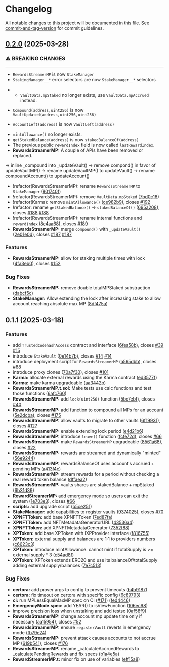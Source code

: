 # Changelog

All notable changes to this project will be documented in this file. See [commit-and-tag-version](https://github.com/absolute-version/commit-and-tag-version) for commit guidelines.

## [0.2.0](https://github.com/vacp2p/staking-reward-streamer/compare/v0.1.1...v0.2.0) (2025-03-28)


### ⚠ BREAKING CHANGES

* **

- `RewardsStreamerMP` is now `StakeManager`
- `StakingManager__*` error selectors are now `StakeManager__*`
  selectors
* - `VaultData.mpStaked` no longer exists, use `VaultData.mpAccrued`
instead.

- `Compound(address,uint256)` is now `VaultUpdated(address,uint256,uint256)`

- `AccountLeft(address)` is now `VaultLeft(address)`
* `mintAllowance()` no longer exists.
* `getStakedBalance(address)` is now `stakedBalanceOf(address)`
* The previous public `rewardIndex` field is now called `lastRewardIndex`.
* **RewardsStreamerMP:** A couple of APIs have been removed or replaced.

-> inline _compound into _updateVault()
-> remove compond() in favor of updateVaultMP()
-> rename updateVaultMP() to updateVault()
-> rename compoundAccount() to updateAccount()

* !refactor(RewardsStreamerMP): rename `RewardsStreamerMP` to `StakeManager` ([801740f](https://github.com/vacp2p/staking-reward-streamer/commit/801740f74fea983782302d65e5c9c34770b93ae3))
* !refactor(RewardsStreamerMP): remove `VaultData.mpStaked` ([7bd0c16](https://github.com/vacp2p/staking-reward-streamer/commit/7bd0c16872edb44a51e3432528cea5be332ff2bc))
* !refactor(Karma): remove `mintAllowance()` ([ce982b9](https://github.com/vacp2p/staking-reward-streamer/commit/ce982b9ce5033e22bc2e087f8146b7514287cb5c)), closes [#192](https://github.com/vacp2p/staking-reward-streamer/issues/192)
* !refactor: rename `getStakedBalance()` -> `stakedBalanceOf()` ([695a208](https://github.com/vacp2p/staking-reward-streamer/commit/695a2088041a53457e7809d00eddb65b858d072c)), closes [#188](https://github.com/vacp2p/staking-reward-streamer/issues/188) [#188](https://github.com/vacp2p/staking-reward-streamer/issues/188)
* !refactor(RewardsStreamerMP): rename internal functions and `rewardIndex` ([8e4aa68](https://github.com/vacp2p/staking-reward-streamer/commit/8e4aa682c118abb0c715a7f9540d78ea66503970)), closes [#189](https://github.com/vacp2p/staking-reward-streamer/issues/189)
* **RewardsStreamerMP:** merge `compound()` with `_updateVault()` ([2e01e0d](https://github.com/vacp2p/staking-reward-streamer/commit/2e01e0d03bc84660ea0ad643649ad6fa6496c27d)), closes [#187](https://github.com/vacp2p/staking-reward-streamer/issues/187) [#187](https://github.com/vacp2p/staking-reward-streamer/issues/187)


### Features

* **RewardsStreamerMP:** allow for staking multiple times with lock ([4fa3eb0](https://github.com/vacp2p/staking-reward-streamer/commit/4fa3eb06e08f7a8f64bfc18623ddcb430e024b67)), closes [#152](https://github.com/vacp2p/staking-reward-streamer/issues/152)


### Bug Fixes

* **RewardsStreamerMP:** remove double totalMPStaked substraction ([dabcf5c](https://github.com/vacp2p/staking-reward-streamer/commit/dabcf5c9908e70c3d57f645f2618ab39a02888ef))
* **StakeManager:** Allow extending the lock after increasing stake to allow account reaching absolute max MP ([8df475a](https://github.com/vacp2p/staking-reward-streamer/commit/8df475aab8c8d1935d48e9589c528d2ff15dc31a))

## 0.1.1 (2025-03-18)


### Features

* add `TrustedCodehashAccess` contract and interface ([6fea58b](https://github.com/vacp2p/staking-reward-streamer/commit/6fea58b334701a0f1d6c41e18434b70a05f47985)), closes [#39](https://github.com/vacp2p/staking-reward-streamer/issues/39) [#15](https://github.com/vacp2p/staking-reward-streamer/issues/15)
* introduce `StakeVault` ([0e14b7b](https://github.com/vacp2p/staking-reward-streamer/commit/0e14b7b3a6979bdcf9721bd6a4ccc9848590f24b)), closes [#14](https://github.com/vacp2p/staking-reward-streamer/issues/14) [#14](https://github.com/vacp2p/staking-reward-streamer/issues/14)
* introduce deployment script for `RewardsStreamerMP` ([a565dbb](https://github.com/vacp2p/staking-reward-streamer/commit/a565dbbac4bef5ba2a75103913039f7037b50110)), closes [#88](https://github.com/vacp2p/staking-reward-streamer/issues/88)
* introduce proxy clones ([70a7f30](https://github.com/vacp2p/staking-reward-streamer/commit/70a7f30d2a5aebc99dc231eecb438c2945827906)), closes [#101](https://github.com/vacp2p/staking-reward-streamer/issues/101)
* **Karma:** allocate external rewards using the Karma contract ([ed3577f](https://github.com/vacp2p/staking-reward-streamer/commit/ed3577f8c4bc52bf85c508d692e2088f50e2a9e7))
* **Karma:** make karma upgradeable ([aa3442b](https://github.com/vacp2p/staking-reward-streamer/commit/aa3442b577e2a1a3287b47080d4daa4d532da152))
* **RewardsStreamerMP.t.sol:** Make tests use calc functions and test those functions ([6afc760](https://github.com/vacp2p/staking-reward-streamer/commit/6afc760974bb58f9680da048d694e5f341b8811c))
* **RewardsStreamerMP:** add `lock(uint256)` function ([5bc7ebf](https://github.com/vacp2p/staking-reward-streamer/commit/5bc7ebf963c3000f2dee723e074921f68209efc5)), closes [#40](https://github.com/vacp2p/staking-reward-streamer/issues/40)
* **RewardsStreamerMP:** add function to compound all MPs for an account ([5e2dcba](https://github.com/vacp2p/staking-reward-streamer/commit/5e2dcbabd1bdd20a9f6a9961a64aae65966b20c5)), closes [#175](https://github.com/vacp2p/staking-reward-streamer/issues/175)
* **RewardsStreamerMP:** allow vaults to migrate to other vaults ([6f19931](https://github.com/vacp2p/staking-reward-streamer/commit/6f199313ecaacdd9ca634b5078a93a66045ecc22)), closes [#127](https://github.com/vacp2p/staking-reward-streamer/issues/127)
* **RewardsStreamerMP:** enable extending lock period ([e4d21b6](https://github.com/vacp2p/staking-reward-streamer/commit/e4d21b6caf386e8b7bfacc64b030575d5ae48906))
* **RewardsStreamerMP:** introduce `leave()` function ([fcfe72d](https://github.com/vacp2p/staking-reward-streamer/commit/fcfe72d050eae3ff5dab68fbe0e8ffac0b4c18e4)), closes [#66](https://github.com/vacp2p/staking-reward-streamer/issues/66)
* **RewardsStreamerMP:** make `RewardsStreamerMP` upgradeable ([8561a68](https://github.com/vacp2p/staking-reward-streamer/commit/8561a68ffd468d5d6251c9a4d0df65d78e7b302a)), closes [#22](https://github.com/vacp2p/staking-reward-streamer/issues/22)
* **RewardsStreamerMP:** rewards are streamed and dynamically "minted" ([56e9244](https://github.com/vacp2p/staking-reward-streamer/commit/56e92444e04043787180080eeb71e26272b4a4a1))
* **RewardsStreamerMP:** rewardsBalanceOf uses account's accrued + pending MPs ([a413f4c](https://github.com/vacp2p/staking-reward-streamer/commit/a413f4cbbb8938101d02cca5476e083781b78022))
* **RewardsStreamerMP:** stream rewards for a period without checking a real reward token balance ([dffaea2](https://github.com/vacp2p/staking-reward-streamer/commit/dffaea2a7395ae4a7e04babf979fe46a0d27ff48))
* **RewardsStreamerMP:** vaults shares are stakedBalance + mpStaked ([6b31d39](https://github.com/vacp2p/staking-reward-streamer/commit/6b31d3944f60aea66f108b5323ac4c6d7e9807e1))
* **RewardStreamerMP:** add emergency mode so users can exit the system ([1e703e3](https://github.com/vacp2p/staking-reward-streamer/commit/1e703e3f7106c9667847619f6028aff4484b4c4a)), closes [#66](https://github.com/vacp2p/staking-reward-streamer/issues/66)
* **scripts:** add upgrade script ([b5ce251](https://github.com/vacp2p/staking-reward-streamer/commit/b5ce251b8ed4632105a1fc5372c910b146b8afd4))
* **StakeManager:** add capabilities to register vaults ([9374025](https://github.com/vacp2p/staking-reward-streamer/commit/93740259240d3a09b401a12bb784c2408f318dd3)), closes [#70](https://github.com/vacp2p/staking-reward-streamer/issues/70)
* **XPNFTToken:** add base XPNFTToken ([7ed87fa](https://github.com/vacp2p/staking-reward-streamer/commit/7ed87fada9f88278ed29eddfe879f326fe8f9605))
* **XPNFTToken:** add NFTMetadataGeneratorURL ([43536a4](https://github.com/vacp2p/staking-reward-streamer/commit/43536a4dca9f8f97ffacd4804fd748c38032b380))
* **XPNFTToken:** add XPNFTMetadataGenerator ([7352f88](https://github.com/vacp2p/staking-reward-streamer/commit/7352f8837a182ec78317cd0a8d869326d260aed0))
* **XPToken:** add base XPToken with IXPProvider interface ([f816755](https://github.com/vacp2p/staking-reward-streamer/commit/f816755340a086c3c9e8cfa9ae2593da6d6200de))
* **XPToken:** external supply and balances are 1:1 to providers numbers ([c6623c3](https://github.com/vacp2p/staking-reward-streamer/commit/c6623c3d34524c1ab09eaeeefec4a8ec9425e270))
* **XPToken:** introduce mintAllowance. cannot mint if totalSupply is >= external supply * 3 ([c54ad8f](https://github.com/vacp2p/staking-reward-streamer/commit/c54ad8f361a40074ab84218b7be89ae699b92f98))
* **XPToken:** XPToken extends ERC20 and use its balanceOf/totalSupply adding external supply/balances ([7e7c513](https://github.com/vacp2p/staking-reward-streamer/commit/7e7c51302cb5eeb89402690e3c35d5818cc317ae))


### Bug Fixes

* **certora:** add prover args to config to prevent timeouts ([b4b9187](https://github.com/vacp2p/staking-reward-streamer/commit/b4b91873ed217a551c23b330e9eb76ea20d4f9c9))
* **certora:** fix timeout on certora with specific config ([6c89793](https://github.com/vacp2p/staking-reward-streamer/commit/6c897938540b36c187a8a473c0801eccb57c474c))
* **ci:** run MPLessEqualMaxMP spec on CI ([#171](https://github.com/vacp2p/staking-reward-streamer/issues/171)) ([fed4446](https://github.com/vacp2p/staking-reward-streamer/commit/fed444674919894f49f129b871c7a415ea763d2a))
* **EmergencyMode.spec:** add YEAR() to isViewFunction ([106ec98](https://github.com/vacp2p/staking-reward-streamer/commit/106ec9883956c80ce6ce3606ebb3fdcef376f84c))
* improve precision loss when unstaking and add testso ([0af58f9](https://github.com/vacp2p/staking-reward-streamer/commit/0af58f90fbbf609a9d268a22900bb3eceec26f98))
* **RewardsStreamerMP:** change account mp update time only if necessary ([aa15954](https://github.com/vacp2p/staking-reward-streamer/commit/aa15954d0c7a3bb62aee348fc5078ee708eb7f05)), closes [#52](https://github.com/vacp2p/staking-reward-streamer/issues/52)
* **RewardsStreamerMP:** ensure `registerVault` reverts in emergency mode ([fb79e24](https://github.com/vacp2p/staking-reward-streamer/commit/fb79e249fb3028c9adc36d67dabe920b2a3bc8a1))
* **RewardsStreamerMP:** prevent attack causes accounts to not accrue MP ([619b541](https://github.com/vacp2p/staking-reward-streamer/commit/619b541d2a4e586bd8d0487dade57fb55e39615b)), closes [#176](https://github.com/vacp2p/staking-reward-streamer/issues/176)
* **RewardsStreamerMP:** rename _calculateAccruedRewards to _calculatePendingRewards and fix specs ([b1a4e5a](https://github.com/vacp2p/staking-reward-streamer/commit/b1a4e5ad37b537e315415387a6cde1b017385cbf))
* **RewardStreamerMP.t:** minor fix on use of variables ([eff15a8](https://github.com/vacp2p/staking-reward-streamer/commit/eff15a8ade1d8a807386308d3444f3d1198bc603))
